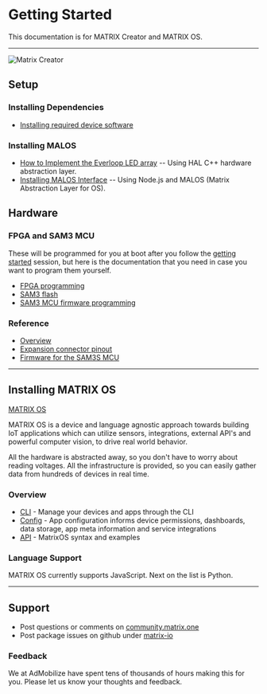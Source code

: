 # Getting Started
This documentation is for MATRIX Creator and MATRIX OS.
________
![Matrix Creator](http://packages.matrix.one/wiki-images/general-assets/hand-small.png)
## Setup

### Installing Dependencies
* [Installing required device software](intro/install.md)

### Installing MALOS
* [How to Implement the Everloop LED array](intro/hal.md) -- Using HAL C++ hardware abstraction layer.
* [Installing MALOS Interface](intro/malos.md) -- Using Node.js and MALOS (Matrix Abstraction Layer for OS).

## Hardware

### FPGA and SAM3 MCU
These will be programmed for you at boot after you follow the [getting started](intro/install.md) session, but here is the documentation that you need in case you want to program them yourself.
* [FPGA programming](Hardware/fpga.md)
* [SAM3 flash](Hardware/Sam3.md)
* [SAM3 MCU firmware programming](Hardware/sam3mcu-programming.md)

### Reference
* [Overview](Reference/overview.md)
* [Expansion connector pinout](Reference/pinout.md)
* [Firmware for the SAM3S MCU](https://github.com/matrix-io/matrix-creator-mcu)
________
## Installing MATRIX OS

[MATRIX OS](http://github.com/matrix-io/matrix-os)

MATRIX OS is a device and language agnostic approach towards building IoT applications which can utilize sensors, integrations, external API's and powerful computer vision, to drive real world behavior.

All the hardware is abstracted away, so you don't have to worry about reading voltages.
All the infrastructure is provided, so you can easily gather data from hundreds of devices in real time.

### Overview
* [CLI](CLI/overview.md) - Manage your devices and apps through the CLI
* [Config](Configuration/overview.md) - App configuration informs device permissions, dashboards, data storage, app meta information and service integrations
* [API](API/overview.md) - MatrixOS syntax and examples

### Language Support
MATRIX OS currently supports JavaScript. Next on the list is Python.
________
## Support

* Post questions or comments on [community.matrix.one](http://community.matrix.one/)
* Post package issues on github under [matrix-io](https://github.com/matrix-io)

### Feedback
We at AdMobilize have spent tens of thousands of hours making this for you. Please let us know your thoughts and feedback.
